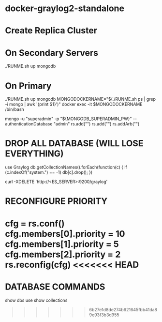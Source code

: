 # docker-graylog2-standalone

# Create Replica Cluster

# On Secondary Servers
./RUNME.sh up mongodb

# On Primary
./RUNME.sh up mongodb
MONGODOCKERNAME="$(./RUNME.sh ps | grep -i mongo | awk '{print $1}')"
docker exec -it $MONGODOCKERNAME /bin/bash

mongo -u "superadmin" -p "${MONGODB_SUPERADMIN_PW}" --authenticationDatabase "admin"
rs.add("<SERVER2>")
rs.add("<SERVER3>")
rs.addArb("<ARBITER SERVER>")

# DROP ALL DATABASE (WILL LOSE EVERYTHING)

use Graylog
db.getCollectionNames().forEach(function(c) { if (c.indexOf("system.") == -1) db[c].drop(); })

curl -XDELETE 'http://<ES_SERVER>:9200/graylog'

# RECONFIGURE PRIORITY

cfg = rs.conf()
cfg.members[0].priority = 10
cfg.members[1].priority = 5
cfg.members[2].priority = 2
rs.reconfig(cfg)
<<<<<<< HEAD
=======

# DATABASE COMMANDS
show dbs
use <db>
show collections
>>>>>>> 6b27e1d8de274b621645fbb41da89e93f3b3d955
